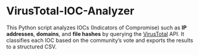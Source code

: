 # VirusTotal-IOC-Analyzer
This Python script analyzes IOCs (Indicators of Compromise) such as **IP addresses**, **domains**, and **file hashes** by querying the [VirusTotal](https://www.virustotal.com/) API. It classifies each IOC based on the community’s vote and exports the results to a structured CSV.

